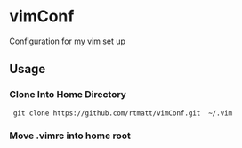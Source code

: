 # vimConf
Configuration for my vim set up

## Usage
### Clone Into Home Directory
```
 git clone https://github.com/rtmatt/vimConf.git  ~/.vim
 ```
### Move .vimrc into home root
``` mv ~/.vim/.vimrc ~/
```

